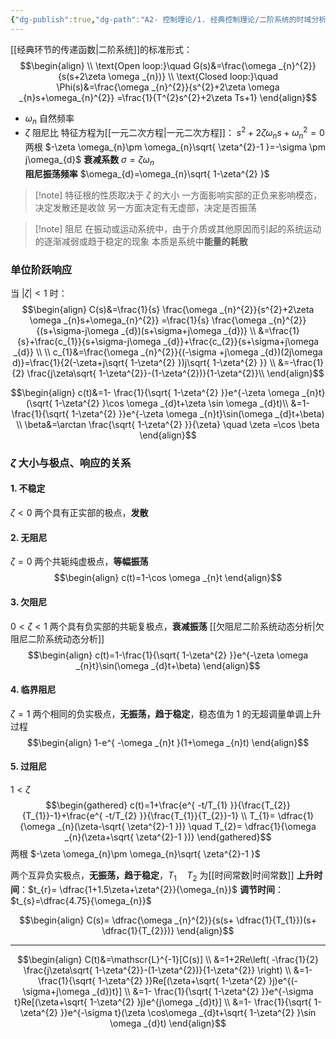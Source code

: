 ```yaml
---
{"dg-publish":true,"dg-path":"A2- 控制理论/1. 经典控制理论/二阶系统的时域分析.md","permalink":"/A2- 控制理论/1. 经典控制理论/二阶系统的时域分析/","dgPassFrontmatter":true,"noteIcon":"","created":"2024-04-16T13:01:27.313+08:00","updated":"2025-05-02T17:47:12.992+08:00"}
---
```



[[经典环节的传递函数\|二阶系统]]的标准形式：
$$\begin{align} \\
\text{Open loop:}\quad  G(s)&=\frac{\omega _{n}^{2}}{s(s+2\zeta \omega _{n})}   \\
\text{Closed loop:}\quad \Phi(s)&=\frac{\omega _{n}^{2}}{s^{2}+2\zeta \omega  _{n}s+\omega_{n}^{2}}  =\frac{1}{T^{2}s^{2}+2\zeta Ts+1}
\end{align}$$

-  $\omega_{n}$  自然频率
-   $\zeta$    阻尼比 
特征方程为[[一元二次方程\|一元二次方程]]： $s^{2}+2\zeta \omega _{n}s+\omega_{n}^{2}=0$
两根    $-\zeta \omega_{n}\pm \omega_{n}\sqrt{ \zeta^{2}-1 }=-\sigma \pm j\omega_{d}$
**衰减系数**          $\sigma=\zeta \omega_{n}$                
**阻尼振荡频率**  $\omega_{d}=\omega_{n}\sqrt{ 1-\zeta^{2} }$   

>[!note] 特征根的性质取决于 $\zeta$ 的大小
>一方面影响实部的正负来影响模态，决定发散还是收敛
>另一方面决定有无虚部，决定是否振荡

>[!note] 阻尼
>在振动或运动系统中，由于介质或其他原因而引起的系统运动的逐渐减弱或趋于稳定的现象
>本质是系统中**能量的耗散**

### 单位阶跃响应
当 $\left\lvert  \zeta \right\rvert<1$ 时：
$$\begin{align}
C(s)&=\frac{1}{s}  \frac{\omega _{n}^{2}}{s^{2}+2\zeta \omega _{n}s+\omega_{n}^{2}} =\frac{1}{s}  \frac{\omega _{n}^{2}}{(s+\sigma-j\omega _{d})(s+\sigma+j\omega _{d})} \\
&=\frac{1}{s}+\frac{c_{1}}{s+\sigma-j\omega _{d}}+\frac{c_{2}}{s+\sigma+j\omega _{d}} \\ \\
c_{1}&=\frac{\omega _{n}^{2}}{(-\sigma +j\omega _{d})(2j\omega d)}=\frac{1}{2(-\zeta+j\sqrt{ 1-\zeta^{2} })j\sqrt{ 1-\zeta^{2} }} \\ 
&=-\frac{1}{2} \frac{j\zeta\sqrt{ 1-\zeta^{2}}-(1-\zeta^{2})}{1-\zeta^{2}}\\
\end{align}$$

$$\begin{align}
c(t)&=1- \frac{1}{\sqrt{ 1-\zeta^{2} }}e^{-\zeta \omega _{n}t}(\sqrt{ 1-\zeta^{2} }\cos \omega _{d}t+\zeta \sin \omega _{d}t)\\
&=1- \frac{1}{\sqrt{ 1-\zeta^{2} }}e^{-\zeta \omega _{n}t}\sin(\omega _{d}t+\beta) \\
\beta&=\arctan \frac{\sqrt{ 1-\zeta^{2} }}{\zeta} \quad  \zeta =\cos \beta
\end{align}$$

###  $\zeta$ 大小与极点、响应的关系
#### 1. 不稳定    
 $\zeta<0$  两个具有正实部的极点，**发散**
#### 2. 无阻尼    
 $\zeta=0$  两个共轭纯虚极点，**等幅振荡**
$$\begin{align}
c(t)=1-\cos \omega _{n}t
\end{align}$$

#### 3. 欠阻尼     
$0<\zeta<1$ 两个具有负实部的共轭复极点，**衰减振荡**   [[欠阻尼二阶系统动态分析\|欠阻尼二阶系统动态分析]]
$$\begin{align}
c(t)=1-\frac{1}{\sqrt{ 1-\zeta^{2} }}e^{-\zeta \omega _{n}t}\sin(\omega _{d}t+\beta)
\end{align}$$


#### 4. 临界阻尼   
$\zeta=1$   两个相同的负实极点，**无振荡，趋于稳定**，稳态值为 1 的无超调量单调上升过程
$$\begin{align}
1-e^{ -\omega _{n}t }(1+\omega _{n}t)
\end{align}$$


#### 5. 过阻尼
$1<\zeta$
$$\begin{gathered}
c(t)=1+\frac{e^{ -t/T_{1} }}{\frac{T_{2}}{T_{1}}-1}+\frac{e^{ -t/T_{2} }}{\frac{T_{1}}{T_{2}}-1} \\
T_{1}= \dfrac{1}{\omega _{n}(\zeta-\sqrt{ \zeta^{2}-1 })} \quad T_{2}= \dfrac{1}{\omega _{n}(\zeta+\sqrt{ \zeta^{2}-1 })}
\end{gathered}$$
两根    $-\zeta \omega_{n}\pm \omega_{n}\sqrt{ \zeta^{2}-1 }$

两个互异负实极点，**无振荡，趋于稳定**，$T_{1}\quad T_{2}$ 为[[时间常数\|时间常数]]
**上升时间**：$t_{r}= \dfrac{1+1.5\zeta+\zeta^{2}}{\omega_{n}}$
**调节时间**：$t_{s}=\dfrac{4.75}{\omega_{n}}$

$$\begin{align}
C(s)= \dfrac{\omega _{n}^{2}}{s(s+ \dfrac{1}{T_{1}})(s+ \dfrac{1}{T_{2}})}
\end{align}$$


***

$$\begin{align}
C(t)&=\mathscr{L}^{-1}[C(s)] \\
&=1+2Re\left( -\frac{1}{2} \frac{j\zeta\sqrt{ 1-\zeta^{2}}-(1-\zeta^{2})}{1-\zeta^{2}} \right) \\
&=1- \frac{1}{\sqrt{ 1-\zeta^{2} }}Re[(\zeta+\sqrt{ 1-\zeta^{2} }j)e^{(-\sigma+j\omega _{d})t}] \\
&=1- \frac{1}{\sqrt{ 1-\zeta^{2} }}e^{-\sigma t}Re[(\zeta+\sqrt{ 1-\zeta^{2} }j)e^{j\omega _{d}t}] \\
&=1- \frac{1}{\sqrt{ 1-\zeta^{2} }}e^{-\sigma t}(\zeta \cos\omega _{d}t+\sqrt{ 1-\zeta^{2} }\sin \omega _{d}t)
\end{align}$$